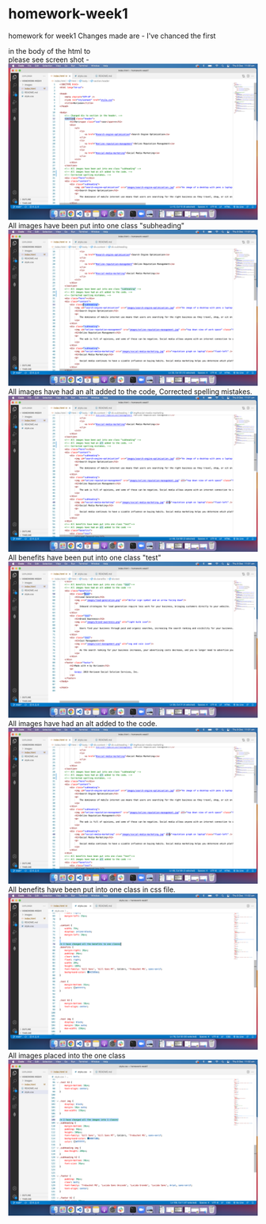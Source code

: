 # homework-week1
homework for week1
Changes made are - 
I've chanced the first <div> in the body of the html to <section>
please see screen shot - <img src="images/images-hww1/div - section html ss.png" alt="Screenshot of div to section change" />
All images have been put into one class "subheading" 
<img src="images/images-hww1/subheading html ss.png" alt="Screeenshot of images all in one class" />
All images have had an alt added to the code, Corrected spelling mistakes.
<img src="images/images-hww1/alt code ss.png" alt=" Screenshot of alt added to code" />
All benefits have been put into one class "test"
<img src="images/images-hww1/benefits in one class ss.png" alt="Screenshot of benefits put into one class" />
All images have had an alt added to the code.
<img src="images/images-hww1/alt code ss.png" alt=" Screenshot of all images have an alt added to code" />
All benefits have been put into one class in css file. 
<img src="images/images-hww1/change benefits css ss.png" alt="Screenshot of benefits in one class in css" />
All images placed into the one class 
<img src="images/images-hww1/class subheading css ss.png" alt="Screenshot of images being placed into one class called subheading"/>
